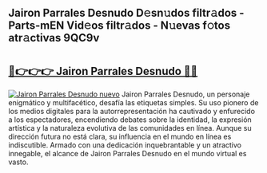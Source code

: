 ## Jairon Parrales Desnudo D𝚎sn𝚞dos filtr𝚊dos - Parts-mEN Vid𝚎os filtr𝚊dos - N𝚞evas f𝚘tos atr𝚊ctivas 9QC9v

# <h2><a href="http://mb35dj6.tromn.icu/?c=Jairon+Parrales+Desnudo">🔗👉👉👉 Jairon Parrales Desnudo 🔗🔗</a></h2>

[![Jairon Parrales Desnudo nuevo](https://i.imgur.com/pEAQMta.gif)](http://mb35dj6.tromn.icu/?c=Jairon+Parrales+Desnudo)
Jairon Parrales Desnudo, un personaje enigmático y multifacético, desafía las etiquetas simples. Su uso pionero de los medios digitales para la autorrepresentación ha cautivado y enfurecido a los espectadores, encendiendo debates sobre la identidad, la expresión artística y la naturaleza evolutiva de las comunidades en línea. Aunque su dirección futura no está clara, su influencia en el mundo en línea es indiscutible. Armado con una dedicación inquebrantable y un atractivo innegable, el alcance de Jairon Parrales Desnudo en el mundo virtual es vasto.
